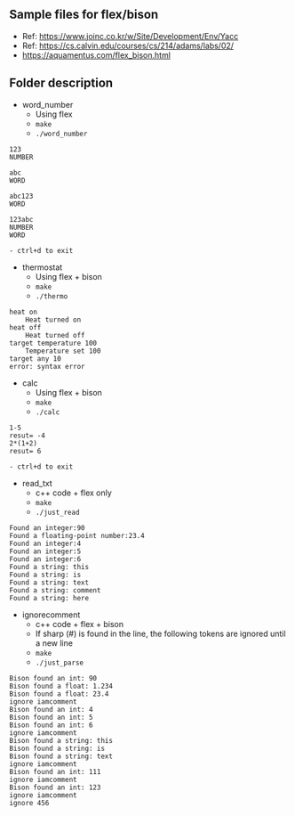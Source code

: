 ## Sample files for flex/bison
- Ref: https://www.joinc.co.kr/w/Site/Development/Env/Yacc
- Ref: https://cs.calvin.edu/courses/cs/214/adams/labs/02/
- https://aquamentus.com/flex_bison.html

## Folder description
- word_number
    - Using flex
    - `make`
    - `./word_number`
```
123
NUMBER

abc
WORD

abc123
WORD

123abc
NUMBER
WORD
```
    - ctrl+d to exit
- thermostat
    - Using flex + bison
    - `make`
    - `./thermo`
```
heat on
	Heat turned on
heat off
	Heat turned off
target temperature 100
	Temperature set 100
target any 10
error: syntax error
```
- calc
    - Using flex + bison
    - `make`
    - `./calc`
```
1-5
resut= -4
2*(1+2)
resut= 6
```
    - ctrl+d to exit

- read_txt
    - c++ code + flex only
    - `make`
    - `./just_read`
```
Found an integer:90
Found a floating-point number:23.4
Found an integer:4
Found an integer:5
Found an integer:6
Found a string: this
Found a string: is
Found a string: text
Found a string: comment
Found a string: here
```
- ignorecomment
    - c++ code + flex + bison
    - If sharp (#) is found in the line, the following tokens are ignored until a new line
    - `make`
    - `./just_parse`
```    
Bison found an int: 90
Bison found a float: 1.234
Bison found a float: 23.4
ignore iamcomment
Bison found an int: 4
Bison found an int: 5
Bison found an int: 6
ignore iamcomment
Bison found a string: this
Bison found a string: is
Bison found a string: text
ignore iamcomment
Bison found an int: 111
ignore iamcomment
Bison found an int: 123
ignore iamcomment
ignore 456
```
